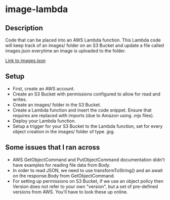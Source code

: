 # image-lambda

## Description

Code that can be placed into an AWS Lambda function. This Lambda code will keep track of an images/ folder on an S3 Bucket and update a file called images.json everytime an image is uploaded to the folder.

[Link to images.json](https://jscf-lambda-bucket.s3.us-west-2.amazonaws.com/images.json)

## Setup

* First, create an AWS account.
* Create an S3 Bucket with permissions configured to allow for read and writes.
* Create an images/ folder in the S3 Bucket.
* Create a Lambda function and insert the code snippet. Ensure that requires are replaced with imports (due to Amazon using .mjs files).
* Deploy your Lambda function.
* Setup a trigger for your S3 Bucket to the Lambda function, set for every object creation in the images/ folder of type .jpg.

## Some issues that I ran across

* AWS GetObjectCommand and PutObjectCommand documentation didn't have examples for reading file data from Body.
* In order to read JSON, we need to use transformToString() and an await on the response.Body from GetObjectCommand.
* For setting up permissions on S3 Bucket, if we use an object policy then Version does not refer to your own "version", but a set of pre-defined versions from AWS. You'll have to look these up online.